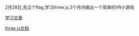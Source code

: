 2月28日,先立个flag,学习three.js,3个月内做出一个简单的VR小游戏

[学习文章](http://www.ituring.com.cn/article/58552)

[three.js文档](https://threejs.org/docs/)